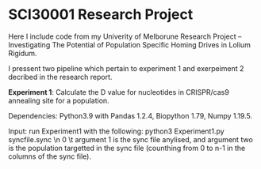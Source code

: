 # SCI30001 Research Project

Here I include code from my Univerity of Melborune Research Project – Investigating The Potential of Population Specific Homing Drives in Lolium Rigidum.

I pressent two pipeline which pertain to experiment 1 and exerpeiment 2 decribed in the research report.


**Experiment 1**: Calculate the D value for nucleotides in CRISPR/cas9 annealing site for a population.

Dependencies: Python3.9 with Pandas 1.2.4, Biopython  1.79, Numpy 1.19.5.

Input: run Experiment1 with the following: python3 Experiment1.py syncfile.sync \n 0 \t argument 1 is the sync file anylised, and argument two is the population targetted in the sync file (counthing from 0 to n-1 in the columns of the sync file).
